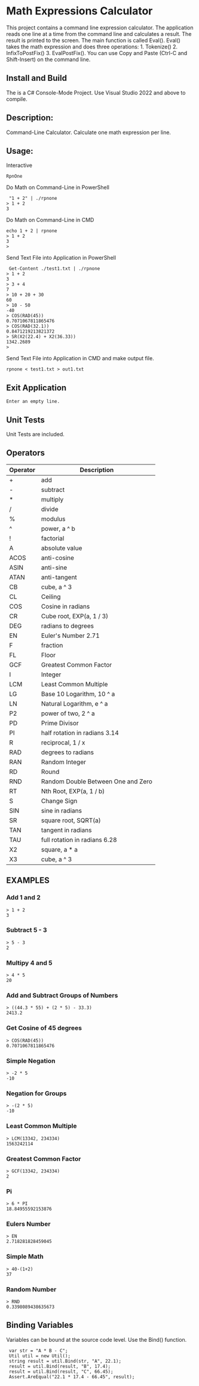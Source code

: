 # Math Expressions Calculator

This project contains a command line expression calculator.  The application reads one line at a time from the command line and calculates a result.  The result is printed to the screen.  The main function is called Eval().  Eval() takes the math expression and does three operations:  1. Tokenize() 2. InfixToPostFix() 3. EvalPostFix().  You can use Copy and Paste (Ctrl-C and Shift-Insert) on the command line.  

## Install and Build

The is a C# Console-Mode Project. Use Visual Studio 2022 and above to compile. 

## Description:

  Command-Line Calculator.  Calculate one math expression per line.

## Usage:
Interactive
```
RpnOne
```

Do Math on Command-Line in PowerShell
```
 "1 + 2" | ./rpnone
> 1 + 2
3
```

Do Math on Command-Line in CMD
```
echo 1 + 2 | rpnone
> 1 + 2
3
>
```

Send Text File into Application in PowerShell
```
 Get-Content ./test1.txt | ./rpnone
> 1 + 2
3
> 3 + 4
7
> 10 + 20 + 30
60
> 10 - 50
-40
> COS(RAD(45))
0.7071067811865476
> COS(RAD(32.1))
0.8471219213821372
> SR(X2(22.4) + X2(36.33))
1342.2689
>
```

Send Text File into Application in CMD and make output file.
```
rpnone < test1.txt > out1.txt
```

 
## Exit Application
```
Enter an empty line.
```
   

## Unit Tests

  Unit Tests are included.

## Operators

| Operator | Description |
| --- | --- |
| + | add|
| - | subtract |
| * | multiply |
| / | divide |
| % | modulus |
| ^ | power, a ^ b |
| ! | factorial |
| A |  absolute value |
| ACOS | anti-cosine |
| ASIN | anti-sine |
| ATAN | anti-tangent |
| CB | cube, a ^ 3 |
| CL | Ceiling |
| COS | Cosine in radians |
| CR | Cube root, EXP(a, 1 / 3) |
| DEG | radians to degrees |
| EN | Euler's Number 2.71 |
| F | fraction |
| FL | Floor |
| GCF | Greatest Common Factor |
| I | Integer |
| LCM | Least Common Multiple |
| LG | Base 10 Logarithm, 10 ^ a |
| LN | Natural Logarithm, e ^ a |
| P2 | power of two, 2 ^ a |
| PD | Prime Divisor |
| PI | half rotation in radians 3.14 |
| R | reciprocal, 1 / x |
| RAD | degrees to radians |
| RAN | Random Integer |
| RD | Round |
| RND | Random Double Between One and Zero |
| RT | Nth Root, EXP(a, 1 / b) |
| S | Change Sign |
| SIN | sine in radians |
| SR | square root, SQRT(a) |
| TAN | tangent in radians |
| TAU | full rotation in radians 6.28 |
| X2 | square, a * a |
| X3 | cube, a ^ 3 |

## EXAMPLES

### Add 1 and 2

```
> 1 + 2
3
```

### Subtract 5 - 3

```
> 5 - 3
2
```

### Multipy 4 and 5

```
> 4 * 5
20
```

### Add and Subtract Groups of Numbers

```
> ((44.3 * 55) + (2 * 5) - 33.3)
2413.2
```

### Get Cosine of 45 degrees

```
> COS(RAD(45))
0.7071067811865476
```

### Simple Negation

```
> -2 * 5
-10
```

### Negation for Groups

```
> -(2 * 5)
-10
```

### Least Common Multiple

```
> LCM(13342, 234334)
1563242114
```


### Greatest Common Factor

```
> GCF(13342, 234334)
2
```

### Pi

```
> 6 * PI
18.84955592153876
```

### Eulers Number

```
> EN
2.718281828459045
```

### Simple Math

```
> 40-(1+2)
37
```

### Random Number

```
> RND
0.3398089438635673
```

## Binding Variables

  Variables can be bound at the source code level.  Use the Bind() function.

```
 var str = "A * B - C";
 Util util = new Util();
 string result = util.Bind(str, "A", 22.1);
 result = util.Bind(result, "B", 17.4);
 result = util.Bind(result, "C", 66.45);
 Assert.AreEqual("22.1 * 17.4 - 66.45", result);
```








